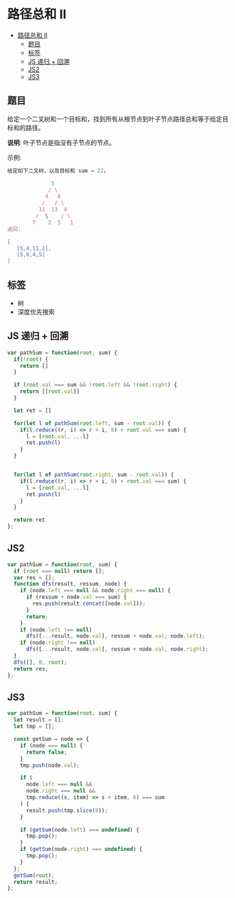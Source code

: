 路径总和 II
===
<!-- TOC -->

- [路径总和 II](#路径总和-II)
  - [题目](#题目)
  - [标签](#标签)
  - [JS 递归 + 回溯](#JS-递归--回溯)
  - [JS2](#JS2)
  - [JS3](#JS3)

<!-- /TOC -->
## 题目
给定一个二叉树和一个目标和，找到所有从根节点到叶子节点路径总和等于给定目标和的路径。

**说明**: 叶子节点是指没有子节点的节点。

示例:
```js
给定如下二叉树，以及目标和 sum = 22，

              5
             / \
            4   8
           /   / \
          11  13  4
         /  \    / \
        7    2  5   1
返回:

[
   [5,4,11,2],
   [5,8,4,5]
]
```

## 标签
- 树
- 深度优先搜索


## JS 递归 + 回溯
```js
var pathSum = function(root, sum) {
  if(!root) {
    return []
  }

  if (root.val === sum && !root.left && !root.right) {
    return [[root.val]]
  }

  let ret = []

  for(let l of pathSum(root.left, sum - root.val)) {
    if(l.reduce((r, i) => r + i, 0) + root.val === sum) {
      l = [root.val, ...l]
      ret.push(l)
    }
  }


  for(let l of pathSum(root.right, sum - root.val)) {
    if(l.reduce((r, i) => r + i, 0) + root.val === sum) {
      l = [root.val, ...l]
      ret.push(l)
    }
  }

  return ret
};
```


## JS2
```js
var pathSum = function(root, sum) {
  if (root === null) return [];
  var res = [];
  function dfs(result, ressum, node) {
    if (node.left === null && node.right === null) {
      if (ressum + node.val === sum) {
        res.push(result.concat([node.val]));
      }
      return;
    }
    if (node.left !== null)
      dfs([...result, node.val], ressum + node.val, node.left);
    if (node.right !== null)
      dfs([...result, node.val], ressum + node.val, node.right);
  }
  dfs([], 0, root);
  return res;
};
```

## JS3
```js
var pathSum = function(root, sum) {
  let result = [];
  let tmp = [];

  const getSum = node => {
    if (node === null) {
      return false;
    }
    tmp.push(node.val);

    if (
      node.left === null &&
      node.right === null &&
      tmp.reduce((s, item) => s + item, 0) === sum
    ) {
      result.push(tmp.slice(0));
    }

    if (getSum(node.left) === undefined) {
      tmp.pop();
    }
    if (getSum(node.right) === undefined) {
      tmp.pop();
    }
  };
  getSum(root);
  return result;
};
```